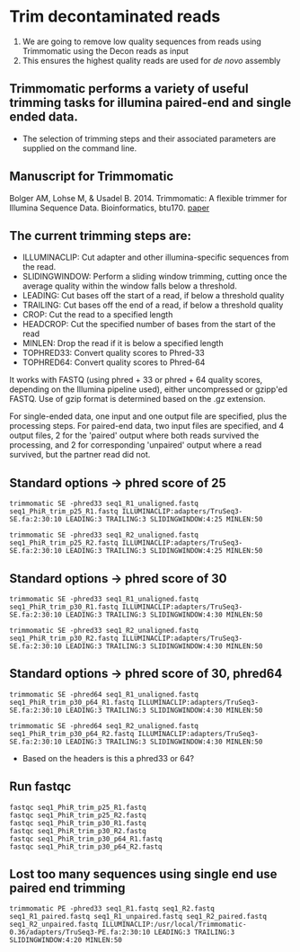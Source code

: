 # Trim decontaminated reads 

1. We are going to remove low quality sequences from reads using Trimmomatic using the Decon reads as input
2. This ensures the highest quality reads are used for *de novo* assembly

## Trimmomatic performs a variety of useful trimming tasks for illumina paired-end and single ended data.
- The selection of trimming steps and their associated parameters are supplied on the command line.

## Manuscript for Trimmomatic
Bolger AM, Lohse M, & Usadel B. 2014. Trimmomatic: A flexible trimmer for Illumina Sequence Data. Bioinformatics, btu170. 
[paper](https://academic.oup.com/bioinformatics/article/30/15/2114/2390096)

## The current trimming steps are:
- ILLUMINACLIP: Cut adapter and other illumina-specific sequences from the read.
- SLIDINGWINDOW: Perform a sliding window trimming, cutting once the average quality within the window falls below a threshold.
- LEADING: Cut bases off the start of a read, if below a threshold quality
- TRAILING: Cut bases off the end of a read, if below a threshold quality
- CROP: Cut the read to a specified length
- HEADCROP: Cut the specified number of bases from the start of the read
- MINLEN: Drop the read if it is below a specified length
- TOPHRED33: Convert quality scores to Phred-33
- TOPHRED64: Convert quality scores to Phred-64

It works with FASTQ (using phred + 33 or phred + 64 quality scores, depending on the Illumina pipeline used), 
either uncompressed or gzipp'ed FASTQ. Use of gzip format is determined based on the .gz extension.

For single-ended data, one input and one output file are specified, plus the processing steps. 
For paired-end data, two input files are specified, and 4 output files, 2 for the 'paired' 
output where both reads survived the processing, and 2 for corresponding 'unpaired' output where a read survived, 
but the partner read did not.

## Standard options -> phred score of 25
```trimmomatic SE -phred33 seq1_R1_unaligned.fastq seq1_PhiR_trim_p25_R1.fastq ILLUMINACLIP:adapters/TruSeq3-SE.fa:2:30:10 LEADING:3 TRAILING:3 SLIDINGWINDOW:4:25 MINLEN:50```<br/>

```trimmomatic SE -phred33 seq1_R2_unaligned.fastq seq1_PhiR_trim_p25_R2.fastq ILLUMINACLIP:adapters/TruSeq3-SE.fa:2:30:10 LEADING:3 TRAILING:3 SLIDINGWINDOW:4:25 MINLEN:50```<br/>

## Standard options -> phred score of 30
```trimmomatic SE -phred33 seq1_R1_unaligned.fastq seq1_PhiR_trim_p30_R1.fastq ILLUMINACLIP:adapters/TruSeq3-SE.fa:2:30:10 LEADING:3 TRAILING:3 SLIDINGWINDOW:4:30 MINLEN:50```<br/>

```trimmomatic SE -phred33 seq1_R2_unaligned.fastq seq1_PhiR_trim_p30_R2.fastq ILLUMINACLIP:adapters/TruSeq3-SE.fa:2:30:10 LEADING:3 TRAILING:3 SLIDINGWINDOW:4:30 MINLEN:50```<br/>

## Standard options -> phred score of 30, phred64
```trimmomatic SE -phred64 seq1_R1_unaligned.fastq seq1_PhiR_trim_p30_p64_R1.fastq ILLUMINACLIP:adapters/TruSeq3-SE.fa:2:30:10 LEADING:3 TRAILING:3 SLIDINGWINDOW:4:30 MINLEN:50```<br/>

```trimmomatic SE -phred64 seq1_R2_unaligned.fastq seq1_PhiR_trim_p30_p64_R2.fastq ILLUMINACLIP:adapters/TruSeq3-SE.fa:2:30:10 LEADING:3 TRAILING:3 SLIDINGWINDOW:4:30 MINLEN:50```<br/>

- Based on the headers is this a phred33 or 64?

## Run fastqc

```fastqc seq1_PhiR_trim_p25_R1.fastq```<br/>
```fastqc seq1_PhiR_trim_p25_R2.fastq```<br/>
```fastqc seq1_PhiR_trim_p30_R1.fastq```<br/>
```fastqc seq1_PhiR_trim_p30_R2.fastq```<br/>
```fastqc seq1_PhiR_trim_p30_p64_R1.fastq```<br/>
```fastqc seq1_PhiR_trim_p30_p64_R2.fastq```<br/>

## Lost too many sequences using single end use paired end trimming

```trimmomatic PE -phred33 seq1_R1.fastq seq1_R2.fastq seq1_R1_paired.fastq seq1_R1_unpaired.fastq seq1_R2_paired.fastq seq1_R2_unpaired.fastq ILLUMINACLIP:/usr/local/Trimmomatic-0.36/adapters/TruSeq3-PE.fa:2:30:10 LEADING:3 TRAILING:3 SLIDINGWINDOW:4:20 MINLEN:50```

```
